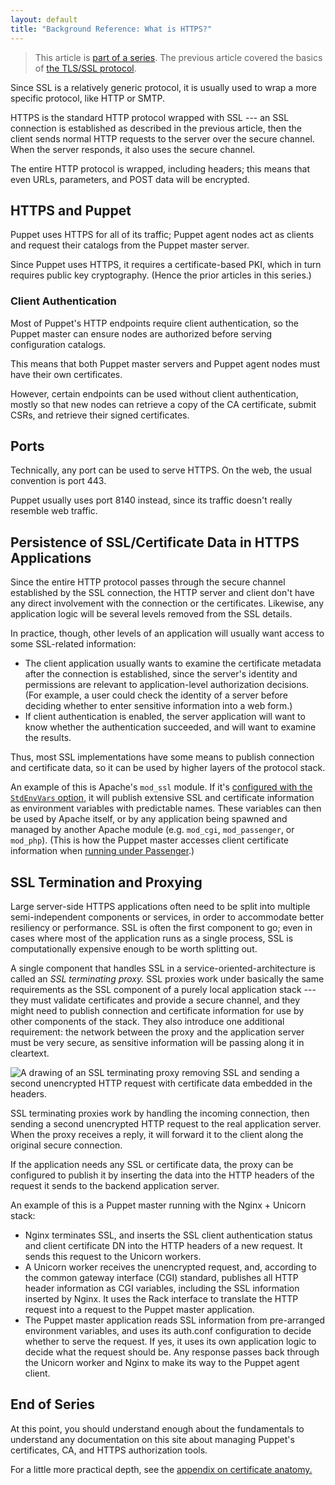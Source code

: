 ```yaml
---
layout: default
title: "Background Reference: What is HTTPS?"
---
```



[index]: ./index.html
[tls_ssl]: ./tls_ssl.html
[passenger]: /guides/passenger.html
[certificate_anatomy]: ./cert_anatomy.html

> This article is [part of a series][index]. The previous article covered the basics of [the TLS/SSL protocol][tls_ssl].

Since SSL is a relatively generic protocol, it is usually used to wrap a more specific protocol, like HTTP or SMTP.

HTTPS is the standard HTTP protocol wrapped with SSL --- an SSL connection is established as described in the previous article, then the client sends normal HTTP requests to the server over the secure channel. When the server responds, it also uses the secure channel.

The entire HTTP protocol is wrapped, including headers; this means that even URLs, parameters, and POST data will be encrypted.

HTTPS and Puppet
-----

Puppet uses HTTPS for all of its traffic; Puppet agent nodes act as clients and request their catalogs from the Puppet master server.

Since Puppet uses HTTPS, it requires a certificate-based PKI, which in turn requires public key cryptography. (Hence the prior articles in this series.)

### Client Authentication

Most of Puppet's HTTP endpoints require client authentication, so the Puppet master can ensure nodes are authorized before serving configuration catalogs.

This means that both Puppet master servers and Puppet agent nodes must have their own certificates.

However, certain endpoints can be used without client authentication, mostly so that new nodes can retrieve a copy of the CA certificate, submit CSRs, and retrieve their signed certificates.

Ports
-----

Technically, any port can be used to serve HTTPS. On the web, the usual convention is port 443.

Puppet usually uses port 8140 instead, since its traffic doesn't really resemble web traffic.

Persistence of SSL/Certificate Data in HTTPS Applications
-----

Since the entire HTTP protocol passes through the secure channel established by the SSL connection, the HTTP server and client don't have any direct involvement with the connection or the certificates. Likewise, any application logic will be several levels removed from the SSL details.

In practice, though, other levels of an application will usually want access to some SSL-related information:

* The client application usually wants to examine the certificate metadata after the connection is established, since the server's identity and permissions are relevant to application-level authorization decisions. (For example, a user could check the identity of a server before deciding whether to enter sensitive information into a web form.)
* If client authentication is enabled, the server application will want to know whether the authentication succeeded, and will want to examine the results.

Thus, most SSL implementations have some means to publish connection and certificate data, so it can be used by higher layers of the protocol stack.

An example of this is Apache's `mod_ssl` module. If it's [configured with the `StdEnvVars` option](http://httpd.apache.org/docs/2.2/mod/mod_ssl.html#envvars), it will publish extensive SSL and certificate information as environment variables with predictable names. These variables can then be used by Apache itself, or by any application being spawned and managed by another Apache module (e.g. `mod_cgi`, `mod_passenger`, or `mod_php`). (This is how the Puppet master accesses client certificate information when [running under Passenger][passenger].)

SSL Termination and Proxying
-----

Large server-side HTTPS applications often need to be split into multiple semi-independent components or services, in order to accommodate better resiliency or performance. SSL is often the first component to go; even in cases where most of the application runs as a single process, SSL is computationally expensive enough to be worth splitting out.

A single component that handles SSL in a service-oriented-architecture is called an _SSL terminating proxy._ SSL proxies work under basically the same requirements as the SSL component of a purely local application stack --- they must validate certificates and provide a secure channel, and they might need to publish connection and certificate information for use by other components of the stack. They also introduce one additional requirement: the network between the proxy and the application server must be very secure, as sensitive information will be passing along it in cleartext.

[ssl_terminating_proxy]: ./images/ssl_terminating_proxy.png

![A drawing of an SSL terminating proxy removing SSL and sending a second unencrypted HTTP request with certificate data embedded in the headers.][ssl_terminating_proxy]

SSL terminating proxies work by handling the incoming connection, then sending a second unencrypted HTTP request to the real application server. When the proxy receives a reply, it will forward it to the client along the original secure connection.

If the application needs any SSL or certificate data, the proxy can be configured to publish it by inserting the data into the HTTP headers of the request it sends to the backend application server.

An example of this is a Puppet master running with the Nginx + Unicorn stack:

* Nginx terminates SSL, and inserts the SSL client authentication status and client certificate DN into the HTTP headers of a new request. It sends this request to the Unicorn workers.
* A Unicorn worker receives the unencrypted request, and, according to the common gateway interface (CGI) standard, publishes all HTTP header information as CGI variables, including the SSL information inserted by Nginx. It uses the Rack interface to translate the HTTP request into a request to the Puppet master application.
* The Puppet master application reads SSL information from pre-arranged environment variables, and uses its auth.conf configuration to decide whether to serve the request. If yes, it uses its own application logic to decide what the request should be. Any response passes back through the Unicorn worker and Nginx to make its way to the Puppet agent client.


End of Series
-----

At this point, you should understand enough about the fundamentals to understand any documentation on this site about managing Puppet's certificates, CA, and HTTPS authorization tools.

For a little more practical depth, see the [appendix on certificate anatomy.][certificate_anatomy]
